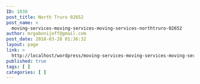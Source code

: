 ```yaml
---
ID: 1038
post_title: North Truro 02652
post_name: >
  moving-services-moving-services-moving-services-northtruro-02652
author: mrgabonijeff@gmail.com
post_date: 2018-03-28 01:36:32
layout: page
link: >
  http://localhost/wordpress/moving-services-moving-services-moving-services-northtruro-02652/
published: true
tags: [ ]
categories: [ ]
---
```

